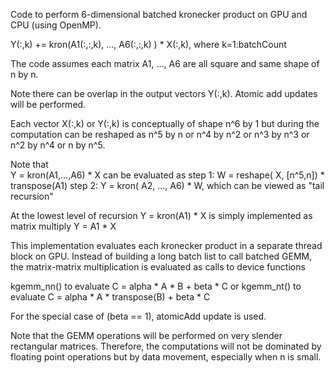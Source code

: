 Code to perform 6-dimensional batched kronecker product on  GPU and CPU (using OpenMP).

Y(:,k) += kron(A1(:,:,k), ..., A6(:,:,k) ) * X(:,k),   where k=1:batchCount

The code assumes  each matrix A1, ..., A6 are all square and same shape of n by n.

Note there can be overlap in the output vectors Y(:,k). Atomic add updates will be performed.

Each vector X(:,k) or Y(:,k) is conceptually  of shape n^6 by 1 but during the computation
can be reshaped as   n^5 by n or   n^4 by n^2 or n^3 by n^3 or n^2 by n^4 or n by n^5.

Note that  
Y = kron(A1,...,A6) * X
can be evaluated as
step 1: W = reshape( X, [n^5,n]) * transpose(A1)
step 2: Y = kron( A2, ..., A6) * W,   which can be viewed as "tail recursion"

At the lowest level of recursion
Y = kron(A1) * X  is simply   implemented as matrix multiply 
Y = A1 * X  

This implementation evaluates each kronecker product  in a separate thread block
on GPU. Instead of building a long batch list to call batched GEMM, the matrix-matrix
multiplication is evaluated as calls to device functions

kgemm_nn() to evaluate  C = alpha * A * B + beta * C
or
kgemm_nt() to evaluate  C = alpha * A * transpose(B) + beta * C

For the special case of (beta == 1), atomicAdd update is used.

Note that the GEMM operations will be performed on very slender rectangular matrices.
Therefore, the computations will not be dominated by floating point operations but
by data movement, especially when n is small.

